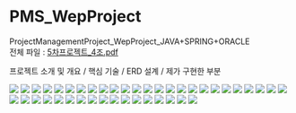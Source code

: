 # PMS_WepProject<br/>
ProjectManagementProject_WepProject_JAVA+SPRING+ORACLE<br/>
전체 파일 : [5차프로젝트_4조.pdf](https://github.com/haeuniya/PMS_WepProject/files/9953091/5._4.pdf)<br/>

프로젝트 소개 및 개요 / 핵심 기술 / ERD 설계 / 제가 구현한 부분<br/>


<img src="https://velog.velcdn.com/images/haeuniya/post/040a4ea8-beee-4ff3-ab1b-a2e1ed19623c/image.PNG">
<img src="https://velog.velcdn.com/images/haeuniya/post/74577c5d-0a72-4937-918b-0b5ed950551f/image.PNG">
<img src="https://velog.velcdn.com/images/haeuniya/post/3f7b0c7f-97a6-4b1e-bb20-01662170bdc4/image.PNG">
<img src="https://velog.velcdn.com/images/haeuniya/post/f385ea5e-3fd1-478b-a3d0-d2707cb70a64/image.PNG">
<img src="https://velog.velcdn.com/images/haeuniya/post/602b7274-2113-4788-ae77-2c117028263d/image.PNG">
<img src="https://velog.velcdn.com/images/haeuniya/post/b681eb1b-f226-438b-ace1-ce531231a11e/image.PNG">
<img src="https://velog.velcdn.com/images/haeuniya/post/44200ac3-78f5-4c3a-965c-8cd46f9419f7/image.PNG">
<img src="https://velog.velcdn.com/images/haeuniya/post/6e70fcf0-b96f-4ed1-bec3-cfaf5f4a7031/image.PNG">

<img src="https://velog.velcdn.com/images/haeuniya/post/e163fd19-39b5-45b0-be19-17b400a9888c/image.PNG">
<img src="https://velog.velcdn.com/images/haeuniya/post/af0005e5-da14-4b04-89b8-9a1e1d0c436d/image.PNG">
<img src="https://velog.velcdn.com/images/haeuniya/post/f772c208-4be5-4ca5-acaa-c93512155a8f/image.PNG">
<img src="https://velog.velcdn.com/images/haeuniya/post/95d6ab72-67e5-4b76-b34f-387e4a3fd9e2/image.PNG">
<img src="https://velog.velcdn.com/images/haeuniya/post/9cda71cf-784e-4d37-8a31-e8ea706b21a1/image.PNG">
<img src="https://velog.velcdn.com/images/haeuniya/post/6761d814-0ef4-4dec-92a4-c64a313ae7b2/image.PNG">
<img src="https://velog.velcdn.com/images/haeuniya/post/68ccce32-c463-4a1f-b1f8-7885b507baba/image.PNG">
<img src="https://velog.velcdn.com/images/haeuniya/post/1cac7363-fbc8-424d-baef-79b3614d7466/image.PNG">
<img src="https://velog.velcdn.com/images/haeuniya/post/735e5116-acd4-4b2f-a819-1025591c824d/image.PNG">
<img src="https://velog.velcdn.com/images/haeuniya/post/afb13fca-8a5c-4663-88b2-959cba03cd3e/image.PNG">
<img src="https://velog.velcdn.com/images/haeuniya/post/acc2f2b7-0a30-4e52-a6df-ae236ed47c21/image.PNG">
<img src="https://velog.velcdn.com/images/haeuniya/post/81a1c470-d294-4ace-934e-08141175872b/image.PNG">
<img src="https://velog.velcdn.com/images/haeuniya/post/e1408152-f410-4ae2-8532-aef38efeb669/image.PNG">
<img src="https://velog.velcdn.com/images/haeuniya/post/fe43838a-df9a-495d-b241-6d620deeb5a1/image.PNG">
<img src="https://velog.velcdn.com/images/haeuniya/post/d43d7512-5cdc-42a8-b847-87783ccdbb9c/image.PNG">
<img src="https://velog.velcdn.com/images/haeuniya/post/46c647db-0b95-4ca2-838d-4e92d03dc255/image.PNG">

<img src="https://velog.velcdn.com/images/haeuniya/post/bcccd382-5007-4ef3-8a66-d725ac8ca7b6/image.PNG">
<img src="https://velog.velcdn.com/images/haeuniya/post/e517ef69-dc81-4b0a-82ff-77539e3a39d7/image.PNG">
<img src="https://velog.velcdn.com/images/haeuniya/post/36881a6d-9127-49b8-b875-83db1fe736e6/image.PNG">
<img src="https://velog.velcdn.com/images/haeuniya/post/57e3608c-b65b-4377-b367-fa21770bb7e9/image.PNG">
<img src="https://velog.velcdn.com/images/haeuniya/post/48652906-670b-47a2-abab-84ed4411cd20/image.PNG">
<img src="https://velog.velcdn.com/images/haeuniya/post/5fa664fa-f6e9-4b43-95ce-c011f64d412e/image.PNG">

<img src="https://velog.velcdn.com/images/haeuniya/post/040bbcb4-de7d-4188-afa2-62519684a1c2/image.PNG">
<img src="https://velog.velcdn.com/images/haeuniya/post/941a730d-111e-4b7e-a245-258db30db8b4/image.PNG">
<img src="https://velog.velcdn.com/images/haeuniya/post/7ee0a746-dc06-4c04-820c-609606ddbf69/image.PNG">
<img src="https://velog.velcdn.com/images/haeuniya/post/9c3eb2de-0b9f-4397-8b0e-c28d8c806b33/image.PNG">
<img src="https://velog.velcdn.com/images/haeuniya/post/4a62fa54-e242-4931-aa27-4401c43a11e6/image.PNG">
<img src="https://velog.velcdn.com/images/haeuniya/post/9a017c0b-4d91-4e65-afcc-0df24798fe4b/image.PNG">
<img src="https://velog.velcdn.com/images/haeuniya/post/f2465e99-3ad3-46fb-a952-5aecc62108ba/image.PNG">
<img src="https://velog.velcdn.com/images/haeuniya/post/9e349dfd-b0bd-4435-a085-f8662ac00178/image.PNG">
<img src="https://velog.velcdn.com/images/haeuniya/post/5281a978-b97d-45af-bc9b-fb82d3073c62/image.PNG">
<img src="https://velog.velcdn.com/images/haeuniya/post/3abe1823-5b49-47e4-a22b-380e8be1602c/image.PNG">
<img src="https://velog.velcdn.com/images/haeuniya/post/c0999209-9e39-46cc-91a7-202a3358225b/image.PNG">
<img src="https://velog.velcdn.com/images/haeuniya/post/3e267f60-9183-41d9-b740-5398ce63456f/image.PNG">
